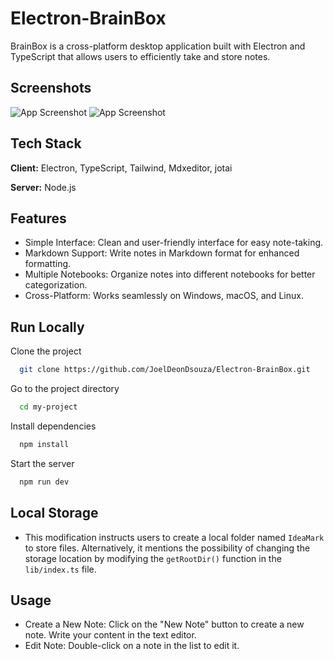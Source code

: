 # Electron-BrainBox

BrainBox is a cross-platform desktop application built with Electron and TypeScript that allows users to efficiently take and store notes.

## Screenshots

![App Screenshot](https://i.ibb.co/2MWGR9j/img.png)
![App Screenshot](https://i.ibb.co/R9JvKz2/img2.png)

## Tech Stack

**Client:** Electron, TypeScript, Tailwind, Mdxeditor, jotai

**Server:** Node.js

## Features

- Simple Interface: Clean and user-friendly interface for easy note-taking.
- Markdown Support: Write notes in Markdown format for enhanced formatting.
- Multiple Notebooks: Organize notes into different notebooks for better categorization.
- Cross-Platform: Works seamlessly on Windows, macOS, and Linux.

## Run Locally

Clone the project

```bash
  git clone https://github.com/JoelDeonDsouza/Electron-BrainBox.git
```

Go to the project directory

```bash
  cd my-project
```

Install dependencies

```bash
  npm install
```

Start the server

```bash
  npm run dev
```

## Local Storage

- This modification instructs users to create a local folder named `IdeaMark` to store files. Alternatively, it mentions the possibility of changing the storage location by modifying the `getRootDir()` function in the `lib/index.ts` file.

## Usage

- Create a New Note: Click on the "New Note" button to create a new note. Write your content in the text editor.
- Edit Note: Double-click on a note in the list to edit it.
